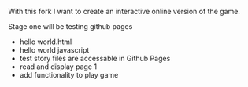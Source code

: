 With this fork I want to create an interactive online version of the game.

Stage one will be testing github pages
* hello world.html
* hello world javascript
* test story files are accessable in Github Pages
* read and display page 1
* add functionality to play game
